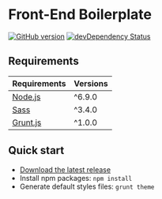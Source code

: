 # Front-End Boilerplate

[![GitHub version](http://img.shields.io/github/release/agenceepsilon/frontend-boilerplate.svg?style=flat-square)](https://github.com/agenceepsilon/frontend-boilerplate/releases) [![devDependency Status](http://img.shields.io/david/dev/agenceepsilon/frontend-boilerplate.svg?style=flat-square)](https://david-dm.org/agenceepsilon/frontend-boilerplate#info=devDependencies)

## Requirements

| Requirements                   | Versions |
| ------------------------------ | -------- |
| [Node.js](http://nodejs.org)   | ^6.9.0   |
| [Sass](http://sass-lang.com)   | ^3.4.0   |
| [Grunt.js](http://gruntjs.com) | ^1.0.0   |

## Quick start

* [Download the latest release](https://github.com/agenceepsilon/frontend-boilerplate/archive/master.zip)
* Install npm packages: ``npm install``
* Generate default styles files: ``grunt theme``
